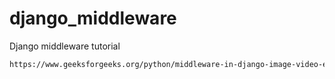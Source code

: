 # django_middleware
Django middleware tutorial
```bash
https://www.geeksforgeeks.org/python/middleware-in-django-image-video-error/
```

